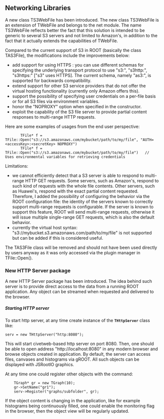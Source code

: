 ## Networking Libraries

A new class TS3WebFile has been introduced. The new class TS3WebFile is
an extension of TWebFile and belongs to the net module. The name
TS3WebFile reflects better the fact that this solution is intended to be
generic to several S3 servers and not limited to Amazon's, in addition
to the fact that it actually extends the capabilities of TWebFile.

Compared to the current support of S3 in ROOT (basically the class
TAS3File), the modifications include the improvements below:

-   add support for using HTTPS : you can use different schemas for
    specifying the underlying transport protocol to use "s3:",
    "s3http:", "s3https:" ["s3" uses HTTPS]. The current schema, namely
    "as3:", is supported for backwards compatibility.
-   extend support for other S3 service providers that do not offer the
    virtual hosting functionality (currently only Amazon offers this).
-   support the possibility of specifying user credentials on a per-file
    basis or for all S3 files via environment variables.
-   honor the "NOPROXY" option when specified in the constructor.
-   exploit the capability of the S3 file server to provide partial
    content responses to multi-range HTTP requests.

Here are some examples of usages from the end user perspective:

``` {.cpp}
       TFile* f = TFile::Open("s3://s3.amazonaws.com/mybucket/path/to/my/file", "AUTH=<accessKey>:<secretKey> NOPROXY")
       TFile* f = TFile::Open("s3://s3.amazonaws.com/mybucket/path/to/my/file")   // Uses environmental variables for retrieving credentials
```

Limitations:

-   we cannot efficiently detect that a S3 server is able to respond to
    multi-range HTTP GET requests. Some servers, such as Amazon's,
    respond to such kind of requests with the whole file contents. Other
    servers, such as Huawei's, respond with the exact partial content
    requested. Therefore, I added the possibility of configuring the
    behavior via the ROOT configuration file: the identity of the
    servers known to correctly support multi-range requests is
    configurable. If the server is known to support this feature, ROOT
    will send multi-range requests, otherwise it will issue multiple
    single-range GET requests, which is also the default behavior.
-   currently the virtual host syntax:
    "s3://mybucket.s3.amazonaws.com/path/to/my/file" is not supported
    but can be added if this is considered useful.

The TAS3File class will be removed and should not have been used
directly by users anyway as it was only accessed via the plugin manager
in TFile::Open().

### New HTTP Server package

A new HTTP Server package has been introduced. The idea behind such server is to provide direct access to the data from a running ROOT application. Any object can be streamed when requested and delivered to the browser.

##### Starting HTTP server

To start http server, at any time  create instance
of the **`THttpServer`** class like:

``` {.cpp}
serv = new THttpServer("http:8080");
```

This will start civetweb-based http server on port 8080.
Then, one should be able to open address "http://localhost:8080"
in any modern browser and browse objects created in application. By default, the server can access files, canvases and histograms via gROOT. All such objects can be displayed with JSRootIO graphics.

At any time one could register other objects with the command:

``` {.cpp}
    TGraph* gr = new TGraph(10);
    gr->SetName("gr1");
    serv->Register("graphs/subfolder", gr);
```

If the object content is changing in the application, like for example histograms being continuously filled, one could enable the monitoring flag in the browser, then the object view will be regularly updated.


